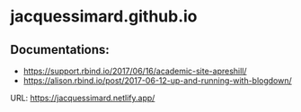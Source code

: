 # jacquessimard.github.io

## Documentations:

* https://support.rbind.io/2017/06/16/academic-site-apreshill/
* https://alison.rbind.io/post/2017-06-12-up-and-running-with-blogdown/

URL: https://jacquessimard.netlify.app/
